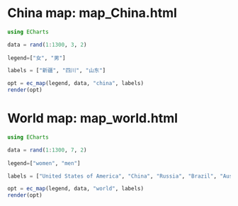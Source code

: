 # China map: map_China.html

```julia
using ECharts

data = rand(1:1300, 3, 2)
       
legend=["女", "男"]

labels = ["新疆", "四川", "山东"]

opt = ec_map(legend, data, "china", labels)
render(opt)
```

# World map: map_world.html

```julia
using ECharts

data = rand(1:1300, 7, 2)
       
legend=["women", "men"]

labels = ["United States of America", "China", "Russia", "Brazil", "Australia", "Germany", "Chad"]

opt = ec_map(legend, data, "world", labels)
render(opt)
```